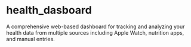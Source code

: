 # health_dasboard
A comprehensive web-based dashboard for tracking and analyzing your health data from multiple sources including Apple Watch, nutrition apps, and manual entries.
